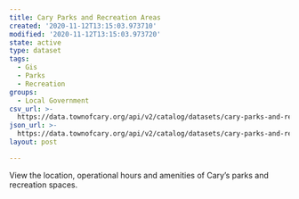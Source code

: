 ```yaml
---
title: Cary Parks and Recreation Areas
created: '2020-11-12T13:15:03.973710'
modified: '2020-11-12T13:15:03.973720'
state: active
type: dataset
tags:
  - Gis
  - Parks
  - Recreation
groups:
  - Local Government
csv_url: >-
  https://data.townofcary.org/api/v2/catalog/datasets/cary-parks-and-recreation-areas/exports/csv
json_url: >-
  https://data.townofcary.org/api/v2/catalog/datasets/cary-parks-and-recreation-areas/exports/json
layout: post

---
```

<p>View the location, operational hours and amenities of Cary’s parks and recreation spaces.</p>
